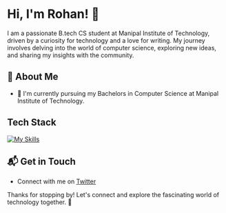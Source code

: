 # Hi, I'm Rohan! 👋

I am a passionate B.tech CS student at Manipal Institute of Technology, driven by a curiosity for technology and a love for writing. My journey involves delving into the world of computer science, exploring new ideas, and sharing my insights with the community.


## 🚀 About Me

- 🔭 I'm currently pursuing my Bachelors in Computer Science at Manipal Institute of Technology.


## Tech Stack
[![My Skills](https://skillicons.dev/icons?i=kotlin,flutter,java,python,c,mysql,azure,androidstudio,discord,github,html,linkedin,notion)](https://skillicons.dev)

## 📬 Get in Touch

- Connect with me on [Twitter](https://twitter.com/RohanSi51041045) 

Thanks for stopping by! Let's connect and explore the fascinating world of technology together. 🚀

<!--

Here are some ideas to get you started:

- 🔭 I’m currently working on ...
- 🌱 I’m currently learning ...
- 👯 I’m looking to collaborate on ...
- 🤔 I’m looking for help with ...
- 💬 Ask me about ...
- 📫 How to reach me: ...
- 😄 Pronouns: ...
- ⚡ Fun fact: ...
-->


